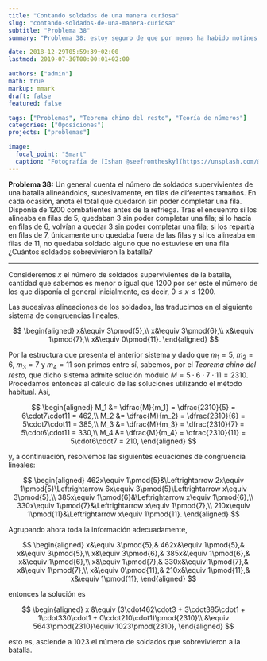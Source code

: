 ```yaml
---
title: "Contando soldados de una manera curiosa"
slug: "contando-soldados-de-una-manera-curiosa"
subtitle: "Problema 38"
summary: "Problema 38: estoy seguro de que por menos ha habido motines."

date: 2018-12-29T05:59:39+02:00
lastmod: 2019-07-30T00:00:01+02:00

authors: ["admin"]
math: true
markup: mmark
draft: false
featured: false

tags: ["Problemas", "Teorema chino del resto", "Teoría de números"]
categories: ["Oposiciones"]
projects: ["problemas"]

image:
  focal_point: "Smart"
  caption: "Fotografía de [Ishan @seefromthesky](https://unsplash.com/@seefromthesky), disponible en [Unsplash](https://unsplash.com/photos/GSZQ_eupukE)."
---
```


**Problema 38:** Un general cuenta el número de soldados supervivientes de una batalla alineándolos, sucesivamente, en filas de diferentes tamaños. En cada ocasión, anota el total que quedaron sin poder completar una fila. Disponía de $1200$ combatientes antes de la refriega. Tras el encuentro si los alineaba en filas de $5$, quedaban $3$ sin poder completar una fila; si lo hacía en filas de $6$, volvían a quedar $3$ sin poder completar una fila; si los repartía en filas de $7$, únicamente uno quedaba fuera de las filas y si los alineaba en filas de $11$, no quedaba soldado alguno que no estuviese en una fila ¿Cuántos soldados sobrevivieron la batalla?

***

Consideremos $x$ el número de soldados supervivientes de la batalla, cantidad que sabemos es menor o igual que $1200$ por ser este el número de los que disponía el general inicialmente, es decir, $0\leq x\leq 1200$.

Las sucesivas alineaciones de los soldados, las traducimos en el siguiente sistema de congruencias lineales,

$$
\begin{aligned}
x&\equiv 3\pmod{5},\\
x&\equiv 3\pmod{6},\\
x&\equiv 1\pmod{7},\\
x&\equiv 0\pmod{11}.
\end{aligned}
$$

Por la estructura que presenta el anterior sistema y dado que $m_1=5$, $m_2=6$, $m_3=7$ y $m_4=11$ son primos entre sí, sabemos, por el *Teorema chino del resto*, que dicho sistema admite solución módulo $M=5\cdot6\cdot7\cdot11 = 2310$. Procedamos entonces al cálculo de las soluciones utilizando el método habitual. Así,

$$
\begin{aligned}
M_1 &= \dfrac{M}{m_1} = \dfrac{2310}{5} = 6\cdot7\cdot11 = 462,\\
M_2 &= \dfrac{M}{m_2} = \dfrac{2310}{6} = 5\cdot7\cdot11 = 385,\\
M_3 &= \dfrac{M}{m_3} = \dfrac{2310}{7} = 5\cdot6\cdot11 = 330,\\
M_4 &= \dfrac{M}{m_4} = \dfrac{2310}{11} = 5\cdot6\cdot7 = 210,
\end{aligned}
$$

y, a continuación, resolvemos las siguientes ecuaciones de congruencia lineales:

$$
\begin{aligned}
462x\equiv 1\pmod{5}&\Leftrightarrow 2x\equiv 1\pmod{5}\Leftrightarrow 6x\equiv 3\pmod{5}\Leftrightarrow x\equiv 3\pmod{5},\\
385x\equiv 1\pmod{6}&\Leftrightarrow x\equiv 1\pmod{6},\\
330x\equiv 1\pmod{7}&\Leftrightarrow x\equiv 1\pmod{7},\\
210x\equiv 1\pmod{11}&\Leftrightarrow x\equiv 1\pmod{11}.
\end{aligned}
$$

Agrupando ahora toda la información adecuadamente,

$$
\begin{aligned}
x&\equiv 3\pmod{5},& 462x&\equiv 1\pmod{5},& x&\equiv 3\pmod{5},\\
x&\equiv 3\pmod{6},& 385x&\equiv 1\pmod{6},& x&\equiv 1\pmod{6},\\
x&\equiv 1\pmod{7},& 330x&\equiv 1\pmod{7},& x&\equiv 1\pmod{7},\\
x&\equiv 0\pmod{11},& 210x&\equiv 1\pmod{11},& x&\equiv 1\pmod{11},
\end{aligned}
$$

entonces la solución es 

$$
\begin{aligned}
x &\equiv (3\cdot462\cdot3 + 3\cdot385\cdot1 + 1\cdot330\cdot1 + 0\cdot210\cdot1)\pmod{2310}\\
&\equiv 5643\pmod{2310}\equiv 1023\pmod{2310},
\end{aligned}
$$

esto es, asciende a $1023$ el número de soldados que sobrevivieron a la batalla.
